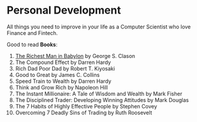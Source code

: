 # Personal Development
All things you need to improve in your life as a Computer Scientist who love Finance and Fintech.

Good to read **Books**:
1. [The Richest Man in Babylon](https://github.com/su6i/PersonalDevelopment/blob/master/Books/TheRichestManInBabylon/TheRichestManInBabylon.pdf) by George S. Clason     
2. The Compound Effect by Darren Hardy     
3. Rich Dad Poor Dad by Robert T. Kiyosaki    
4. Good to Great by James C. Collins
5. Speed Train to Wealth by Darren Hardy
6. Think and Grow Rich by Napoleon Hill 
7. The Instant Millionaire: A Tale of Wisdom and Wealth by Mark Fisher
8. The Disciplined Trader: Developing Winning Attitudes by Mark Douglas
9. The 7 Habits of Highly Effective People by Stephen Covey
10. Overcoming 7 Deadly Sins of Trading by Ruth Roosevelt
